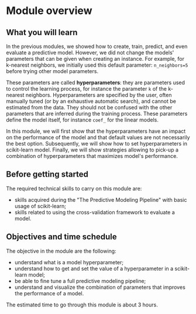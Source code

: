 # Module overview

## What you will learn

<!-- Give in plain English what the module is about -->

In the previous modules, we showed how to create, train, predict, and even
evaluate a predictive model. However, we did not change the models'
parameters that can be given when creating an instance. For example,
for k-nearest neighbors, we initially used this default parameter:
`n_neighbors=5` before trying other model parameters.

These parameters are called **hyperparameters**: they are parameters
used to control the learning process, for instance the parameter `k`
of the k-nearest neighbors. Hyperparameters are specified by the user,
often manually tuned (or by an exhaustive automatic search), and
cannot be estimated from the data. They should not be confused with
the other parameters that are inferred during the training
process. These parameters define the model itself, for instance
`coef_` for the linear models.

In this module, we will first show that the hyperparameters have an impact on
the performance of the model and that default values are not necessarily the
best option. Subsequently, we will show how to set hyperparameters in
scikit-learn model. Finally, we will show strategies allowing to pick-up a
combination of hyperparameters that maximizes model's performance.

## Before getting started

<!-- Give the required skills for the module -->

The required technical skills to carry on this module are:

- skills acquired during the "The Predictive Modeling Pipeline" with basic
  usage of scikit-learn;
- skills related to using the cross-validation framework to evaluate a model.

<!-- Point to resources to learning these skills -->

## Objectives and time schedule

<!-- Give the learning objectives -->

The objective in the module are the following:

- understand what is a model hyperparameter;
- understand how to get and set the value of a hyperparameter in a scikit-learn
  model;
- be able to fine tune a full predictive modeling pipeline;
- understand and visualize the combination of parameters that improves the
  performance of a model.

<!-- Give the investment in time -->

The estimated time to go through this module is about 3 hours.
